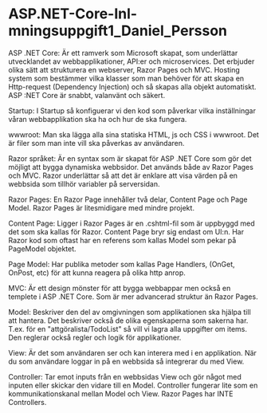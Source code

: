 # ASP.NET-Core-Inl-mningsuppgift1_Daniel_Persson

ASP .NET Core: Är ett ramverk som Microsoft skapat, som underlättar utvecklandet av webbapplikationer, API:er och microservices. 
Det erbjuder olika sätt att strukturera en webserver, Razor Pages och MVC. 
Hosting system som bestämmer vilka klasser som man behöver för att skapa en Http-request (Dependency Injection) och så skapas alla objekt automatiskt.
ASP :NET Core är snabbt, valanvänt och säkert. 

Startup: I Startup så konfiguerar vi den kod som påverkar vilka inställningar våran webbapplikation ska ha och hur de ska fungera. 

wwwroot: Man ska lägga alla sina statiska HTML, js och CSS i wwwroot. Det är filer som man inte vill ska påverkas av användaren.

Razor språket: Är en syntax som är skapat för ASP .NET Core som gör det möjligt att bygga dynamiska webbsidor. 
Det används både av Razor Pages och MVC.
Razor underlättar så att det är enklare att visa värden på en webbsida som tillhör variabler på serversidan.


Razor Pages: En Razor Page innehåller två delar, Content Page och Page Model. Razor Pages är litesmidigare med mindre projekt.

Content Page: Ligger i Razor Pages är en .cshtml-fil som är uppbyggd med det som ska kallas för Razor. Content Page bryr sig endast om UI:n.
Har Razor kod som oftast har en referens som kallas Model som pekar på PageModel objektet.

Page Model: Har publika metoder som kallas Page Handlers, (OnGet, OnPost, etc) för att kunna reagera på olika http anrop.


MVC: Är ett design mönster för att bygga webbappar men också en templete i ASP .NET Core. Som är mer advancerad struktur än Razor Pages.

Model: Beskriver den del av omgivningen som applikationen ska hjälpa till att hantera. Det beskriver också de olika egenskaperna som sakerna har. 
T.ex. för en "attgöralista/TodoList" så vill vi lagra alla uppgifter om items. 
Den reglerar också regler och logik för applikationer. 

View: Är det som användaren ser och kan interera med i en applikation. När du som användare loggar in på en webbsida så integrerar du med View.

Controller: Tar emot inputs från en webbsidas View och gör något med inputen eller skickar den vidare till en Model. 
Controller fungerar lite som en kommunikationskanal mellan Model och View.
Razor Pages har INTE Controllers.



